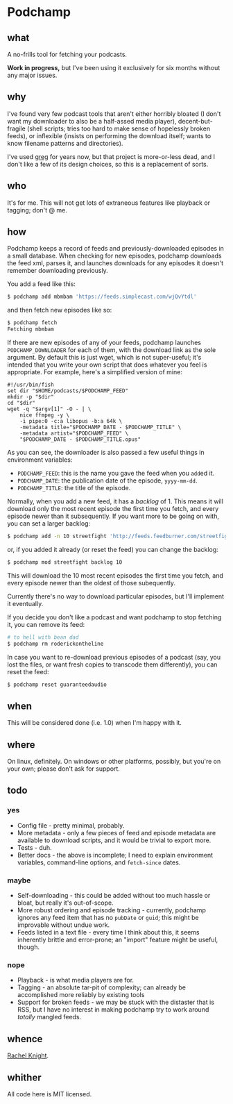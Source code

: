 
# Podchamp
## what
A no-frills tool for fetching your podcasts.

**Work in progress,** but I've been using it exclusively for six months without any major issues.

## why
I've found very few podcast tools that aren't either horribly bloated (I don't want my downloader to
also be a half-assed media player), decent-but-fragile (shell scripts; tries too hard to make
sense of hopelessly broken feeds), or inflexible (insists on performing the download itself; wants
to know filename patterns and directories).

I've used [greg](https://github.com/manolomartinez/greg) for years now, but that project is
more-or-less dead, and I don't like a few of its design choices, so this is a replacement of sorts.

## who
It's for me. This will not get lots of extraneous features like playback or tagging; don't @ me.

## how
Podchamp keeps a record of feeds and previously-downloaded episodes in a small database. When
checking for new episodes, podchamp downloads the feed xml, parses it, and launches downloads for
any episodes it doesn't remember downloading previously.

You add a feed like this:

```sh
$ podchamp add mbmbam 'https://feeds.simplecast.com/wjQvYtdl'
```

and then fetch new episodes like so:

```sh
$ podchamp fetch
Fetching mbmbam
```

If there are new episodes of any of your feeds, podchamp launches `PODCHAMP_DOWNLOADER` for each of
them, with the download link as the sole argument. By default this is just wget, which is not
super-useful; it's intended that you write your own script that does whatever you feel is
appropriate. For example, here's a simplified version of mine:

```fish
#!/usr/bin/fish
set dir "$HOME/podcasts/$PODCHAMP_FEED"
mkdir -p "$dir"
cd "$dir"
wget -q "$argv[1]" -O - | \
    nice ffmpeg -y \
    -i pipe:0 -c:a libopus -b:a 64k \
    -metadata title="$PODCHAMP_DATE - $PODCHAMP_TITLE" \
    -metadata artist="$PODCHAMP_FEED" \
    "$PODCHAMP_DATE - $PODCHAMP_TITLE.opus"
```

As you can see, the downloader is also passed a few useful things in environment variables:
- `PODCHAMP_FEED`: this is the name you gave the feed when you `add`ed it.
- `PODCHAMP_DATE`: the publication date of the episode, `yyyy-mm-dd`.
- `PODCHAMP_TITLE`: the title of the episode.

Normally, when you add a new feed, it has a _backlog_ of 1. This means it will download only the
most recent episode the first time you fetch, and every episode newer than it subsequently. If you
want more to be going on with, you can set a larger backlog:

```sh
$ podchamp add -n 10 streetfight 'http://feeds.feedburner.com/streetfightradio'
```
or, if you added it already (or reset the feed) you can change the backlog:

```sh
$ podchamp mod streetfight backlog 10
```

This will download the 10 most recent episodes the first time you fetch, and every episode newer
than the oldest of those subequently.

Currently there's no way to download particular episodes, but I'll implement it eventually.

If you decide you don't like a podcast and want podchamp to stop fetching it, you can
remove its feed:

```sh
# to hell with bean dad
$ podchamp rm roderickontheline
```

In case you want to re-download previous episodes of a podcast (say, you lost the files, or want
fresh copies to transcode them differently), you can reset the feed:

```sh
$ podchamp reset guaranteedaudio
```

## when

This will be considered done (i.e. 1.0) when I'm happy with it.

## where

On linux, definitely. On windows or other platforms, possibly, but you're on your own; please don't
ask for support.

## todo
### yes

- Config file - pretty minimal, probably.
- More metadata - only a few pieces of feed and episode metadata are available to download scripts,
  and it would be trivial to export more.
- Tests - duh.
- Better docs - the above is incomplete; I need to explain environment variables, command-line
  options, and `fetch-since` dates.

### maybe

- Self-downloading - this could be added without too much hassle or bloat, but really it's
  out-of-scope.
- More robust ordering and episode tracking - currently, podchamp ignores any feed item that has no
  `pubDate` or `guid`; this might be improvable without undue work.
- Feeds listed in a text file - every time I think about this, it seems inherently brittle and
  error-prone; an "import" feature might be useful, though.

### nope

- Playback - is what media players are for.
- Tagging - an absolute tar-pit of complexity; can already be accomplished more reliably by existing
  tools
- Support for broken feeds - we may be stuck with the distaster that is RSS, but I have no interest
  in making podchamp try to work around _totally_ mangled feeds.

## whence

[Rachel Knight](https://automorphi.city/).

## whither

All code here is MIT licensed.

